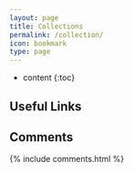```yaml
---
layout: page
title: Collections
permalink: /collection/
icon: bookmark
type: page
---
```


* content
{:toc}

## Useful Links

## Comments

{% include comments.html %}
